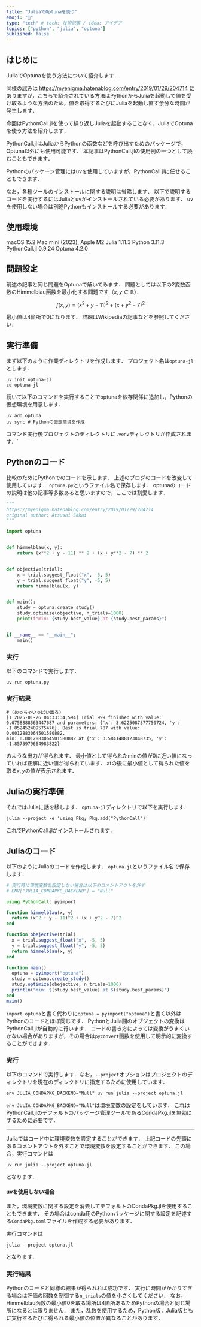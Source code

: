 ```yaml
---
title: "JuliaでOptunaを使う"
emoji: "👾"
type: "tech" # tech: 技術記事 / idea: アイデア
topics: ["python", "julia", "optuna"]
published: false
---
```


## はじめに

JuliaでOptunaを使う方法について紹介します．

同様の試みは
<https://myenigma.hatenablog.com/entry/2019/01/29/204714>
にありますが，こちらで紹介されている方法はPythonからJuliaを起動して値を受け取るような方法のため，値を取得するたびにJuliaを起動し直す余分な時間が発生します．

今回はPythonCall.jlを使って繰り返しJuliaを起動することなく，JuliaでOptunaを使う方法を紹介します．

PythonCall.jlはJuliaからPythonの函数などを呼び出すためのパッケージで，Optuna以外にも使用可能です．
本記事はPythonCall.jlの使用例の一つとして読むこともできます．

Pythonのパッケージ管理にはuvを使用していますが，PythonCall.jlに任せることもできます．

なお，各種ツールのインストールに関する説明は省略します．
以下で説明するコードを実行するにはJuliaとuvがインストールされている必要があります．
uvを使用しない場合は別途Pythonもインストールする必要があります．

## 使用環境

macOS 15.2
Mac mini (2023), Apple M2
Julia 1.11.3
Python 3.11.3
PythonCall.jl 0.9.24
Optuna 4.2.0

## 問題設定

前述の記事と同じ問題をOptunaで解いてみます．
問題としては以下の2変数函数のHimmelblau函数を最小化する問題です（$x,y \in \mathbb{R}$）．

$$ f(x, y) = (x^2 + y - 11)^2 + (x + y^2 - 7)^2 $$

最小値は4箇所で0になります．
詳細はWikipediaの記事などを参照してください．

## 実行準備

まず以下のように作業ディレクトリを作成します．
プロジェクト名は`optuna-jl`とします．

```shell-session
uv init optuna-jl
cd optuna-jl
```

続いて以下のコマンドを実行することでoptunaを依存関係に追加し，Pythonの仮想環境を用意します．

```shell-session
uv add optuna
uv sync # Pythonの仮想環境を作成
```

コマンド実行後プロジェクトのディレクトリに`.venv`ディレクトリが作成されます．`

## Pythonのコード

比較のためにPythonでのコードを示します．
上述のブログのコードを改変して使用しています．
`optuna.py`というファイル名で保存します．
optunaのコードの説明は他の記事等多数あると思いますので，ここでは割愛します．

```python:optuna.py
"""
https://myenigma.hatenablog.com/entry/2019/01/29/204714
original author: Atsushi Sakai
"""

import optuna


def himmelblau(x, y):
    return (x**2 + y - 11) ** 2 + (x + y**2 - 7) ** 2


def objective(trial):
    x = trial.suggest_float("x", -5, 5)
    y = trial.suggest_float("y", -5, 5)
    return himmelblau(x, y)


def main():
    study = optuna.create_study()
    study.optimize(objective, n_trials=1000)
    print(f"min: {study.best_value} at {study.best_params}")


if __name__ == "__main__":
    main()
```

### 実行

以下のコマンドで実行します．

```shell-session
uv run optuna.py
```

### 実行結果

```shell-session
# (めっちゃいっぱい出る)
[I 2025-01-26 04:33:34,594] Trial 999 finished with value: 0.0758888563447687 and parameters: {'x': 3.6225087377750724, 'y': -1.852452409575476}. Best is trial 787 with value: 0.0012883064501580882.
min: 0.0012883064501580882 at {'x': 3.5841488123848735, 'y': -1.8573979664983822}
```

のような出力が得られます．
最小値として得られたminの値が0に近い値になっていれば正解に近い値が得られています．
atの後に最小値として得られた値を取る$x,y$の値が表示されます．

## Juliaの実行準備

それではJuliaに話を移します．
`optuna-jl`ディレクトリで以下を実行します．

```shell-session
julia --project -e 'using Pkg; Pkg.add("PythonCall")'
```

これでPythonCall.jlがインストールされます．

## Juliaのコード

以下のようにJuliaのコードを作成します．
`optuna.jl`というファイル名で保存します．

```julia:optuna.jl
# 実行時に環境変数を設定しない場合は以下のコメントアウトを外す
# ENV["JULIA_CONDAPKG_BACKEND"] = "Null"

using PythonCall: pyimport

function himmelblau(x, y)
  return (x^2 + y - 11)^2 + (x + y^2 - 7)^2
end

function obejective(trial)
  x = trial.suggest_float("x", -5, 5)
  y = trial.suggest_float("y", -5, 5)
  return himmelblau(x, y)
end

function main()
  optuna = pyimport("optuna")
  study = optuna.create_study()
  study.optimize(obejective, n_trials=1000)
  println("min: $(study.best_value) at $(study.best_params)")
end
main()
```

`import optuna`と書く代わりに`optuna = pyimport("optuna")`と書く以外はPythonのコードとほぼ同じです．
PythonとJulia間のオブジェクトの変換はPythonCall.jlが自動的に行います．
コードの書き方によっては変換がうまくいかない場合がありますが，その場合は`pyconvert`函数を使用して明示的に変換することができます．

### 実行

以下のコマンドで実行します．なお，`--project`オプションはプロジェクトのディレクトリを現在のディレクトリに指定するために使用しています．

```shell-session
env JULIA_CONDAPKG_BACKEND="Null" uv run julia --project optuna.jl
```

`env JULIA_CONDAPKG_BACKEND="Null"`は環境変数の設定をしています．
これはPythonCall.jlのデフォルトのパッケージ管理ツールであるCondaPkg.jlを無効にするために必要です．

---

Juliaではコード中に環境変数を設定することができます．
上記コードの先頭にあるコメントアウトを外すことで環境変数を設定することができます．
この場合，実行コマンドは

```shell-session
uv run julia --project optuna.jl
```

となります．

#### uvを使用しない場合

また，環境変数に関する設定を消去してデフォルトのCondaPkg.jlを使用することもできます．
その場合はconda用のPythonパッケージに関する設定を記述する`CondaPkg.toml`ファイルを作成する必要があります．

実行コマンドは

```shell-session
julia --project optuna.jl
```

となります．

### 実行結果

Pythonのコードと同様の結果が得られれば成功です．
実行に時間がかかりすぎる場合は評価の回数を制御する`n_trials`の値を小さくしてください．
なお，Himmelblau函数の最小値0を取る場所は4箇所あるためPythonの場合と同じ場所になるとは限りません．
また，乱数を使用するため，Python版，Julia版ともに実行するたびに得られる最小値の位置が異なることがあります．
